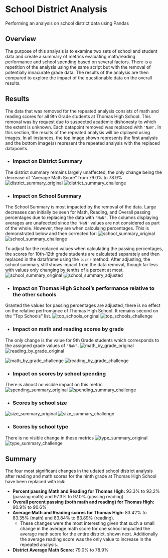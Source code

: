# School District Analysis
Performing an analysis on school district data using Pandas

## Overview
The purpose of this analysis is to examine two sets of school and student data and create a summary of metrics evaluating math/reading performance and school spending based on several factors. There is a repetition of the analysis using the same script but with the removal of potentially innacurate grade data. The results of the analysis are then compared to explore the impact of the questionable data on the overall results. 

## Results

The data that was removed for the repeated analysis consists of math and reading scores for all 9th Grade students at Thomas High School. This removal was by request due to suspected academic dishonesty to which the extent is unknown. Each datapoint removed was replaced with `'NaN'`. In this section, the results of the repeated analysis will be diplayed using images. In all instances, the top image shown represents the first analysis and the bottom image(s) represent the repeated analysis with the replaced datapoints.

- ### Impact on District Summary 
The district summary remains largely unaffected, the only change being the decrease of "Average Math Score" from 79.0% to 78.9%
![district_summary_original](https://user-images.githubusercontent.com/99051640/167316955-1ab7f642-9dd5-474e-89fb-4acd91877cef.png)
![district_summary_challenge](https://user-images.githubusercontent.com/99051640/167316941-40d7488a-cd80-4a46-b829-bf49590924d0.png)

- ### Impact on School Summary
The School Summary is most impacted by the removal of the data. Large decreases can initially be seen for Math, Reading, and Overall passing percentages due to replacing the data with `'NaN'`. The columns displaying averages are unafeccted since the `'NaN'` values are not considered as part of the whole. However, they are when calculaing percentages. This is demonstrated below and then corrected for:
![school_summary_original](https://user-images.githubusercontent.com/99051640/167317078-5a06e362-9ce6-47a8-b1d8-c77b58937ce9.png)
![school_summary_challenge](https://user-images.githubusercontent.com/99051640/167317080-473190e2-f322-4c26-b57f-13617bbc5f55.png)

To adjust for the replaced values when calculating the passing percentages, the scores for 10th-12th grade students are calculated separately and then replaced in the dataframe using the `loc()` method. After adjusting, the school summary still shows impact from the data removal, though far less with values only changing by tenths of a percent at most.
![school_summary_original](https://user-images.githubusercontent.com/99051640/167317078-5a06e362-9ce6-47a8-b1d8-c77b58937ce9.png)
![school_summary_adjusted](https://user-images.githubusercontent.com/99051640/167318160-5b88b585-fbed-45bf-86aa-59f9db345419.png)

- ### Impact on Thomas High School’s performance relative to the other schools
Granted the values for passing percentages are adjusted, there is no effect on the relative perfromance of Thomas High School. It remains second on the "Top Schools" list. 
![top_schools_original](https://user-images.githubusercontent.com/99051640/167317378-9b5077b8-4ab5-485a-902b-f02a5e78e387.png)
![top_schools_challenge](https://user-images.githubusercontent.com/99051640/167317383-005a6322-b0b2-4b2e-9802-df03ca007173.png)

- ### Impact on math and reading scores by grade
The only change is the value for 9th Grade students which corresponds to the assigned grade values of `'NaN'`.
![math_by_grade_original](https://user-images.githubusercontent.com/99051640/167319832-00cf34d5-63a5-4e46-bcf4-1b1b4f1c0be6.png)
![reading_by_grade_original](https://user-images.githubusercontent.com/99051640/167319796-35bd7c5f-0d73-458c-832e-7f88ce9a3e45.png)

![math_by_grade_challenge](https://user-images.githubusercontent.com/99051640/167317498-3d6a3875-50e1-4357-a254-268710e307b5.png)
![reading_by_grade_challenge](https://user-images.githubusercontent.com/99051640/167317510-2c9206dd-d2da-44f1-8df9-517bc03a34f6.png)

- ### Impact on scores by school spending
There is almost no visible impact on this metric
![spending_summary_original](https://user-images.githubusercontent.com/99051640/167319487-de4d7634-92ae-4d47-8ae9-81df41ff127b.png)
![spending_summary_challenge](https://user-images.githubusercontent.com/99051640/167317692-f296904e-2439-428d-a395-8c40df3d15cf.png)

- ### Scores by school size
![size_summary_original](https://user-images.githubusercontent.com/99051640/167317908-9c8d2731-2480-491d-8cc9-e84e258e38f4.png)
![size_summary_challenge](https://user-images.githubusercontent.com/99051640/167319298-c4fba750-247d-4187-9023-5f544e915a21.png)


- ### Scores by school type
There is no visible change in these metrics
![type_summary_original](https://user-images.githubusercontent.com/99051640/167317938-72bc932c-3039-4759-9189-acb0041761f3.png)
![type_summary_challenge](https://user-images.githubusercontent.com/99051640/167317940-6089eb6b-87e7-4578-b6c5-932bb54f25ba.png)

## Summary
The four most significant changes in the udated school district analysis after reading and math scores for the ninth grade at Thomas High School have been replaced with `NaN`:
- **Percent passing Math and Reading for Thomas High:** 93.3% to 93.2% (passing math) and 97.3% to 97.0% (passing reading)
- **Overall percent passing (both math and reading) for Thomas High:** 90.9% to 90.6%
- **Average Math and Reading scores for Thomas High:** 83.42% to 83.35% (math) and 83.84% to 83.89% (reading).
    - These changes were the most interesting given that such a small change in the average math score for one school impacted the average math score for the entire district, shown next. Additionally the average reading score was the only value to increase in the repeated analysis. 
- **District Average Math Score:** 79.0% to 78.9%
